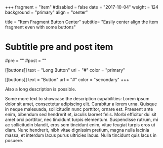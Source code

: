 +++
fragment = "item"
#disabled = false
date = "2017-10-04"
weight = 124
background = "primary"
align = "center"

title = "Item Fragment Button Center"
subtitle= "Easily center align the item fragment even with some buttons"

# Subtitle pre and post item
#pre = ""
#post = ""


[[buttons]]
  text = "Long Button"
  url = "#"
  color = "primary"

[[buttons]]
  text = "Button"
  url = "#"
  color = "secondary"
+++

Also a long description is possible.

Some more text to showcase the description capabilities:
Lorem ipsum dolor sit amet, consectetur adipiscing elit.
Curabitur a lorem urna.
Quisque in neque malesuada, sollicitudin nunc porttitor, ornare est.
Praesent ante enim, bibendum sed hendrerit et, iaculis laoreet felis.
Morbi efficitur dui sit amet orci porttitor, nec tincidunt turpis elementum.
Suspendisse rutrum, mi ac sollicitudin blandit, eros sem tincidunt enim, vitae feugiat turpis eros ut diam.
Nunc hendrerit, nibh vitae dignissim pretium, magna nulla lacinia massa, et interdum lacus purus ultricies lacus.
Nulla tincidunt quis lacus in posuere.
